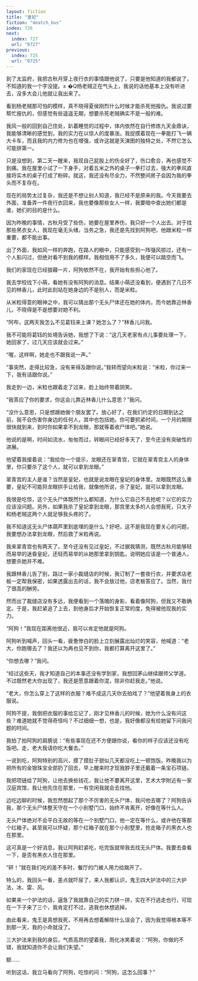 ```yaml
---
layout: fiction
title: "皇妃"
fiction: "deatch_bus"
index: 726
next:
  index: 727
  url: "0727"
previous:
  index: 725
  url: "0725"
---
```

到了太监府，我把古秋月穿上夜行衣的事情跟他说了，只要是他知道的我都说了，不知道的我一个字没提。≥  �Q杨老贼正在气头上，我说的话他基本上没有听进去，没多大会儿他就让我出来了。

看到杨老贼那可怕的模样，真不晓得夏侯刚烈什么时候才能杀死他报仇。我说过要帮忙报仇的，但感觉有些遥遥无期，想要杀死老贼确实不是一般的难。

我风一般的回到自己住处，趴着睡觉的过程中，体内依然在自行修炼九天金鼎诀，我能够清晰的感觉到，我的实力在以惊人的度暴涨。我捉摸着现在一拳能打飞一辆大卡车，而且我的内力修为也在增强，或许这就是天演图的独特之处，不然它怎么可能排第一。

只是没想到，第二天一醒来，我现自己屁股上的伤全好了，伤口愈合，再也感觉不到痛。我在屋里小试了一下身手，对着五米之外的桌子一拳打过去，强大的拳风直接将实木的桌子打成了粉碎。就这，我还没有尽全力，不然整间房子会因为我的拳头而不复存在。

现在的局势太过复杂，我还是不想让别人知道，我已经不是原来的我。今天我要去外面，准备弄一件夜行衣回来，我也要像那些女人一样，我要暗中查出她们都是谁，她们的目的是什么。

因为昨晚的事情，古秋月受了些伤，她要在屋里养伤，我只好一个人出去。对于找那些黑衣女人，我现在毫无头绪，当务之急，我还是先找到阿狗吧，他跟米粒一样重要，都不能出事。

出了外面，我如风一样的奔跑，在路人的眼中，只能感受到一阵强风掠过，还有一个人影闪过，但绝对看不到我的模样。我相信用不了多久，我便可以踏空而飞。

我们的家现在已经狼藉一片，阿狗依然不在，我开始有些担心他了。

我去学校找下小萌，看她有没有阿狗的消息。结果小萌还没看到，便遇到了几日不见的林香儿，此时此刻站在她身边的不是别人，而是米粒。

从米粒得意的眼神之中，我可以猜出那个无头尸体还在她的体内，而今她靠近林香儿，不晓得是不是想要对她不利。

“阿布，这两天我怎么不见葛钰来上课？她怎么了？”林香儿问我。

我不可能将葛钰的处境告诉她，我想了下说：“这几天老家有点儿事要处理一下，她回家了，过几天应该就会过来。”

“喔，这样啊，她走也不跟我说一声。”

“事突然，走得比较急，没有来得及跟你说。”我转而望向米粒说：“米粒，你过来一下，我有话跟你说。”

我走到一边，米粒也跟着走了过来，脸上始终带着阴笑。

“我答应了你的要求，你这会儿靠近林香儿什么意思？”我问。

“没什么意思，只是想跟她做个朋友罢了。放心好了，在我们约定的日期到达之前，我不会伤害你身边的任何人，其中也包括她。你可要抓紧时间，一个月的期限很快就到来，到时你如果拿不到龙眼，那就等着收尸体吧。”她说。

他说的是啊，时间如流水，匆匆而过，转眼间已经好多天了，至今还没有突破性的进展。

他望着我接着说：“我给你一个提示，龙眼还在翠青宫，它就在翠青宫主人的身体里，你只要杀了这个人，就可以拿到龙眼。”

翠青宫的主人是谁？当然是皇妃，也就是说龙眼在皇妃的身体里。龙眼既然这么重要，皇妃不可能将龙眼拱手让给我，就像他所说，杀了皇妃，就可以拿到龙眼。

我很是吃惊，这个无头尸体既然什么都知道，为什么它自己不去抢呢？以它的实力应该没问题。另外，如果我杀了皇妃拿到龙眼，那宫里太多的人会想我死，只太子和杨老贼这两个人就足够我头疼的了。

我不知道这无头尸体葫芦里到底埋的是什么？好吧，这不是我现在要关心的问题，我要想办法拿到龙眼，然后救了米粒再说。

我来翠青宫也有两天了，至今还没有见过皇妃，不过据我猜测，既然古秋月能够轻而易举的迷昏皇妃，还轻而易举的从她那里拿到钥匙，说明她应该是一个普通人，想要杀她并不难。

我跟林香儿告了别，路过一家小裁缝店的时候，我订制了一套夜行衣，并要求店老板一定帮我保密，如果透露出去的话，我不会放过他，店老板答应了。当然，我付了很高的酬劳。

然而出了裁缝店没有多远，我便看到一个落魄的身影，看着像阿狗，但我又不敢确定。于是，我赶紧追了上去，到他身后才开始恢复正常的度，免得被他现我的实力。

“阿狗！”我现在距离他很近，我可以肯定他就是阿狗。

阿狗听到喊声，回头一看，疲惫惨白的脸上立刻展露出灿烂的笑容，他喊道：“老大，你跑哪去了？我还以为再也见不到你，我都打算离开这里了。”

“你想去哪？”我问。

“经过这些天，我才知道自己的本事还没有学到家，我想回茅山继续跟师父学道。不过既然老大你出现了，我还是愿意跟着你混，除非你赶我走。”他说。

“老大，你怎么穿上了这样的衣服？难不成这几天你去拍戏了？”他望着我身上的衣服说。

阿狗不提，我倒把衣服的事给忘记了，刚才见林香儿的时候，她为什么没有问这些？难道她就不觉得奇怪吗？不过细细一想，也是，我好像都没有给她留下问我问题的时间。

我拍了拍阿狗的肩膀说：“有些事现在还不方便跟你说，看你的样子应该还没有吃饭吧。走，老大我请你吃大餐去。”

一说到吃，阿狗特别的高兴，摸了摸肚子貌似几天都没吃上一顿饱饭。昨晚我以为把所有的金银珠宝全部扔了回去，早上醒来时才现我脖子里还戴着一条宝石项链。

我把项链给了阿狗，让他去换些钱花，我让他不要离开这里，艺术大学附近有一家汉庭宾馆，我让他先住在那里，一有空闲我就会去找他。

边吃边聊的时候，我忽然想起了那个不厉害的无头尸体，我问他去哪了？阿狗告诉我，那个无头尸体整天守在一个小别墅门口，始终不肯离开，好像在等什么人。

无头尸体绝对不会平白无故的等在一个别墅门口，他一定在等什么，或许他在等那个红箱子。甚至我可以怀疑，那个红箱子就在那个小别墅里，抢走箱子的黑衣人也在那里。

这可真是一个好消息，我让阿狗赶紧吃，吃完饭就带我去找无头尸体。我要去查看一下，是否有黑衣人住在那里。

“砰！”就在我们吃的差不多时，餐厅的门被人用力给踹开了。

特么的，我回头一看，差点就吓尿了，来人我都认识，鬼王四大护法中的三大护法，冰、雷、风。

如果来一个护法的话，逼急了我就靠自己的实力拼一拼，实在不行逃走也行，可现在一下子来了三个，我肯定打不过，逃我也休想逃掉。

由此看来，鬼王是真想我死，不用再去想着解除什么误会了，因为我觉得根本等不到那一天，我的小命就没了。

三大护法来到我的身后，气质高昂的望着我，雨化冰笑着说：“阿狗，你做的不错，我就知道你不会让我们失望。”

额……

听到这话，我立马看向了阿狗，吃惊的问：“阿狗，这怎么回事？”